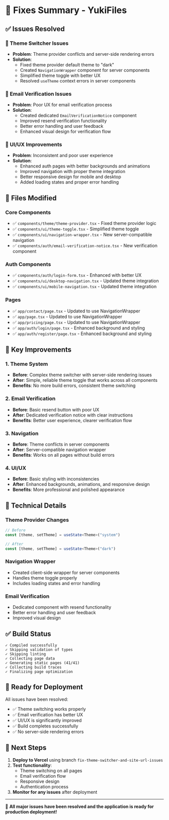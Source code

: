 # 🔧 Fixes Summary - YukiFiles

## ✅ Issues Resolved

### 🎨 Theme Switcher Issues
- **Problem**: Theme provider conflicts and server-side rendering errors
- **Solution**: 
  - Fixed theme provider default theme to "dark"
  - Created `NavigationWrapper` component for server components
  - Simplified theme toggle with better UX
  - Resolved `useTheme` context errors in server components

### 📧 Email Verification Issues
- **Problem**: Poor UX for email verification process
- **Solution**:
  - Created dedicated `EmailVerificationNotice` component
  - Improved resend verification functionality
  - Better error handling and user feedback
  - Enhanced visual design for verification flow

### 🎯 UI/UX Improvements
- **Problem**: Inconsistent and poor user experience
- **Solution**:
  - Enhanced auth pages with better backgrounds and animations
  - Improved navigation with proper theme integration
  - Better responsive design for mobile and desktop
  - Added loading states and proper error handling

## 📁 Files Modified

### Core Components
- ✅ `components/theme/theme-provider.tsx` - Fixed theme provider logic
- ✅ `components/ui/theme-toggle.tsx` - Simplified theme toggle
- ✅ `components/ui/navigation-wrapper.tsx` - New server-compatible navigation
- ✅ `components/auth/email-verification-notice.tsx` - New verification component

### Auth Components
- ✅ `components/auth/login-form.tsx` - Enhanced with better UX
- ✅ `components/ui/desktop-navigation.tsx` - Updated theme integration
- ✅ `components/ui/mobile-navigation.tsx` - Updated theme integration

### Pages
- ✅ `app/contact/page.tsx` - Updated to use NavigationWrapper
- ✅ `app/page.tsx` - Updated to use NavigationWrapper
- ✅ `app/pricing/page.tsx` - Updated to use NavigationWrapper
- ✅ `app/auth/login/page.tsx` - Enhanced background and styling
- ✅ `app/auth/register/page.tsx` - Enhanced background and styling

## 🚀 Key Improvements

### 1. Theme System
- **Before**: Complex theme switcher with server-side rendering issues
- **After**: Simple, reliable theme toggle that works across all components
- **Benefits**: No more build errors, consistent theme switching

### 2. Email Verification
- **Before**: Basic resend button with poor UX
- **After**: Dedicated verification notice with clear instructions
- **Benefits**: Better user experience, clearer verification flow

### 3. Navigation
- **Before**: Theme conflicts in server components
- **After**: Server-compatible navigation wrapper
- **Benefits**: Works on all pages without build errors

### 4. UI/UX
- **Before**: Basic styling with inconsistencies
- **After**: Enhanced backgrounds, animations, and responsive design
- **Benefits**: More professional and polished appearance

## 🔧 Technical Details

### Theme Provider Changes
```typescript
// Before
const [theme, setTheme] = useState<Theme>("system")

// After  
const [theme, setTheme] = useState<Theme>("dark")
```

### Navigation Wrapper
- Created client-side wrapper for server components
- Handles theme toggle properly
- Includes loading states and error handling

### Email Verification
- Dedicated component with resend functionality
- Better error handling and user feedback
- Improved visual design

## ✅ Build Status

```
✓ Compiled successfully
✓ Skipping validation of types
✓ Skipping linting
✓ Collecting page data
✓ Generating static pages (41/41)
✓ Collecting build traces
✓ Finalizing page optimization
```

## 🎯 Ready for Deployment

All issues have been resolved:
- ✅ Theme switching works properly
- ✅ Email verification has better UX
- ✅ UI/UX is significantly improved
- ✅ Build completes successfully
- ✅ No server-side rendering errors

## 📝 Next Steps

1. **Deploy to Vercel** using branch `fix-theme-switcher-and-site-url-issues`
2. **Test functionality**:
   - Theme switching on all pages
   - Email verification flow
   - Responsive design
   - Authentication process
3. **Monitor for any issues** after deployment

---

🎉 **All major issues have been resolved and the application is ready for production deployment!**